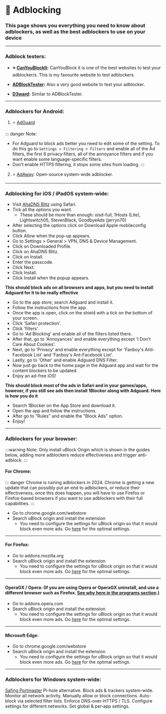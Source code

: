 # 🚫 Adblocking
###  This page shows you everything you need to know about adblockers, as well as the best adblockers to use on your device 

***

### Adblock testers:

- **⭐ [CanYouBlockIt](https://canyoublockit.com/):** CanYouBlock it is one of the best websites to test your adblocker/s. This is my favourite website to test adblockers.

- **[ADBlockTester](https://adblock-tester.com/):** Also a very good website to test your adblocker.

- **[D3ward](https://d3ward.github.io/toolz/adblock.html):** Similar to ADBlockTester.

***

### Adblockers for Android:

1. ⭐ [AdGuard](https://modyolo.com/download/adguard-28793/4)

::: danger Note:
- For Adguard to block ads better you need to edit some of the setting. To do this go to `Settings > Filtering > Filters` and enable all of the Ad filters, the first 6 privacy filters, all of the annoyance filters and if you want enable some language-specific filters. 
- Don't enable HTTPS filtering, it stops some sites from loading.
:::

2. ⭐ [AdAway](https://www.adaway.org): Open-source system-wide adblocker.

***

### Adblocking for iOS / iPadOS system-wide:

 - Visit [AhaDNS Blitz](https://blitz-setup.ahadns.com/) using Safari.
 - Tick all the options you want.
     - These should be more than enough: oisd-full, 1Hosts (Lite), Lightswitch05, StevenBlack, GoodbyeAds (jerryn70)
 - After selecting the options click on Download Apple mobileconfig button.
 - Click Allow when the pop-up appears.
 - Go to Settings > General > VPN, DNS & Device Management.
 - Click on Downloaded Profile.
 - Click on AhaDNS Blitz.
 - Click on Install.
  - Enter the passcode.
  - Click Next.
  - Click Install.
  - Click Install when the popup appears.

**This should block ads on all browsers and apps, but you need to install Adguard for it to be really effective**
 
- Go to the app store, search Adguard and install it.
 - Follow the instructions from the app.
 - Once the app is open, click on the shield with a tick on the bottom of your screen.
 - Click 'Safari protection'.
 - Click 'filters'.
 - Go to 'Ad Blocking' and enable all of the filters listed there.
 - After that, go to 'Annoyances' and enable everything except 'I Don't Care About Cookies'.
 - Next, go to 'Privacy' and enable everything except for 'Fanboy's Anti-Facebook List' and 'Fanboy's Ant-Facebook List'.
 - Lastly, go to 'Other' and enable Adguard DNS Filter.
 - Now just go back to the home page in the Adguard app and wait for the content blockers to be updated.
 - Enjoy an ad-free iOS!

**This should block most of the ads in Safari and in your games/apps, however, if you still see ads then install 1Blocker along with Adguard. Here is how you do it**

- Search 1Blocker on the App Store and download it.
- Open the app and follow the instructions.
- After go to "Rules" and enable the "Block Ads" option.
- Enjoy!


***

### Adblockers for your browser: 

:::warning Note:
Only install uBlock Origin which is shown in the guides below, adding more adblockers reduce effectiveness and trigger anti-adblock.
:::

#### For Chrome:

::: danger Chrome is ruining adblockers in 2024. 
Chrome is getting a new update that can possibly put an end to adblockers, or reduce their effectiveness, once this does happen, you will have to use Firefox or Firefox-based browsers if you want to use adblockers with their full capabilities.
:::

- Go to chrome.google.com/webstore
- Search uBlock origin and install the extension
   - You need to configure the settings for uBlock origin so that it would block even more ads. Go [here](https://take-me-to.space/en2mB3u.png) for the optimal settings.

***

#### For Firefox:

- Go to addons.mozilla.org
- Search uBlock origin and install the extension
   - You need to configure the settings for uBlock origin so that it would block even more ads. Go [here](https://take-me-to.space/en2mB3u.png) for the optimal settings.

***

#### OperaGX / Opera: (If you are using Opera or OperaGX uninstall, and use a different browser such as Firefox. [See why here in the programs section](https://mediasavvy.pages.dev/Wiki/UnsafeSites.html).)

- Go to addons.opera.com
- Search uBlock origin and install the extension
   - You need to configure the settings for uBlock origin so that it would block even more ads. Go [here](https://take-me-to.space/en2mB3u.png) for the optimal settings. 

***

#### Microsoft Edge:

 - Go to chrome.google.com/webstore
 - Search uBlock origin and install the extension
    - You need to configure the settings for uBlock origin so that it would block even more ads. Go [here](https://take-me-to.space/en2mB3u.png) for the optimal settings. 

***

### Adblockers for Windows system-wide:
   [Safing Portmaster](https://safing.io/)
  Pi-hole alternative. Block ads & trackers system-wide. Monitor all network activity. Manually allow or block connections. Auto-block via selected filter lists. Enforce DNS-over-HTTPS / TLS. Configure settings for different networks. Set global & per‑app settings.

